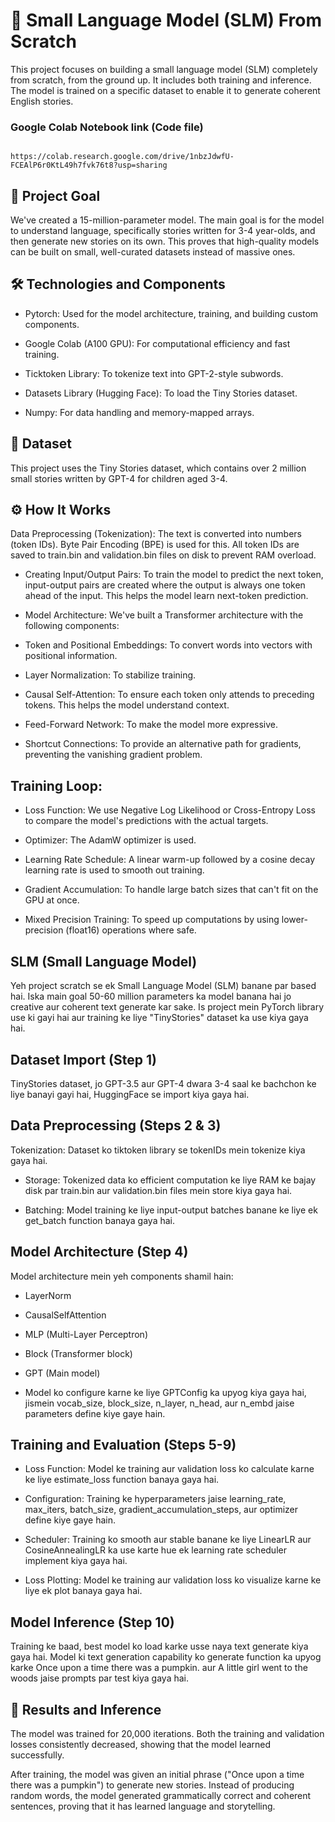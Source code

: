 # 📝 Small Language Model (SLM) From Scratch
This project focuses on building a small language model (SLM) completely from scratch, from the ground up. It includes both training and inference. The model is trained on a specific dataset to enable it to generate coherent English stories.



### Google Colab Notebook link (Code file)

```

https://colab.research.google.com/drive/1nbzJdwfU-FCEAlP6r0KtL49h7fvk76t8?usp=sharing

```
## 🌟 Project Goal

We've created a 15-million-parameter model. The main goal is for the model to understand language, specifically stories written for 3-4 year-olds, and then generate new stories on its own. This proves that high-quality models can be built on small, well-curated datasets instead of massive ones.

## 🛠️ Technologies and Components
* Pytorch: Used for the model architecture, training, and building custom components.

* Google Colab (A100 GPU): For computational efficiency and fast training.

* Ticktoken Library: To tokenize text into GPT-2-style subwords.

* Datasets Library (Hugging Face): To load the Tiny Stories dataset.

* Numpy: For data handling and memory-mapped arrays.

## 📂 Dataset
This project uses the Tiny Stories dataset, which contains over 2 million small stories written by GPT-4 for children aged 3-4.

## ⚙️ How It Works
Data Preprocessing (Tokenization): The text is converted into numbers (token IDs). Byte Pair Encoding (BPE) is used for this. All token IDs are saved to train.bin and validation.bin files on disk to prevent RAM overload.

* Creating Input/Output Pairs: To train the model to predict the next token, input-output pairs are created where the output is always one token ahead of the input. This helps the model learn next-token prediction.

* Model Architecture: We've built a Transformer architecture with the following components:

* Token and Positional Embeddings: To convert words into vectors with positional information.

* Layer Normalization: To stabilize training.

* Causal Self-Attention: To ensure each token only attends to preceding tokens. This helps the model understand context.

* Feed-Forward Network: To make the model more expressive.

* Shortcut Connections: To provide an alternative path for gradients, preventing the vanishing gradient problem.

## Training Loop:

* Loss Function: We use Negative Log Likelihood or Cross-Entropy Loss to compare the model's predictions with the actual targets.

* Optimizer: The AdamW optimizer is used.

* Learning Rate Schedule: A linear warm-up followed by a cosine decay learning rate is used to smooth out training.

* Gradient Accumulation: To handle large batch sizes that can't fit on the GPU at once.

* Mixed Precision Training: To speed up computations by using lower-precision (float16) operations where safe.



## SLM (Small Language Model)
Yeh project scratch se ek Small Language Model (SLM) banane par based hai. Iska main goal 50-60 million parameters ka model banana hai jo creative aur coherent text generate kar sake. Is project mein PyTorch library use ki gayi hai aur training ke liye "TinyStories" dataset ka use kiya gaya hai.

## Dataset Import (Step 1)
TinyStories dataset, jo GPT-3.5 aur GPT-4 dwara 3-4 saal ke bachchon ke liye banayi gayi hai, HuggingFace se import kiya gaya hai.

## Data Preprocessing (Steps 2 & 3)
Tokenization: Dataset ko tiktoken library se tokenIDs mein tokenize kiya gaya hai.

* Storage: Tokenized data ko efficient computation ke liye RAM ke bajay disk par train.bin aur validation.bin files mein store kiya gaya hai.

* Batching: Model training ke liye input-output batches banane ke liye ek get_batch function banaya gaya hai.

## Model Architecture (Step 4)
Model architecture mein yeh components shamil hain:

* LayerNorm

* CausalSelfAttention

* MLP (Multi-Layer Perceptron)

* Block (Transformer block)

* GPT (Main model)

* Model ko configure karne ke liye GPTConfig ka upyog kiya gaya hai, jismein vocab_size, block_size, n_layer, n_head, aur n_embd jaise parameters define kiye gaye hain.

## Training and Evaluation (Steps 5-9)
* Loss Function: Model ke training aur validation loss ko calculate karne ke liye estimate_loss function banaya gaya hai.

* Configuration: Training ke hyperparameters jaise learning_rate, max_iters, batch_size, gradient_accumulation_steps, aur optimizer define kiye gaye hain.

* Scheduler: Training ko smooth aur stable banane ke liye LinearLR aur CosineAnnealingLR ka use karte hue ek learning rate scheduler implement kiya gaya hai.

* Loss Plotting: Model ke training aur validation loss ko visualize karne ke liye ek plot banaya gaya hai.

## Model Inference (Step 10)
Training ke baad, best model ko load karke usse naya text generate kiya gaya hai. Model ki text generation capability ko generate function ka upyog karke Once upon a time there was a pumpkin. aur A little girl went to the woods jaise prompts par test kiya gaya hai.






## 🚀 Results and Inference
The model was trained for 20,000 iterations. Both the training and validation losses consistently decreased, showing that the model learned successfully.

After training, the model was given an initial phrase ("Once upon a time there was a pumpkin") to generate new stories. Instead of producing random words, the model generated grammatically correct and coherent sentences, proving that it has learned language and storytelling.








